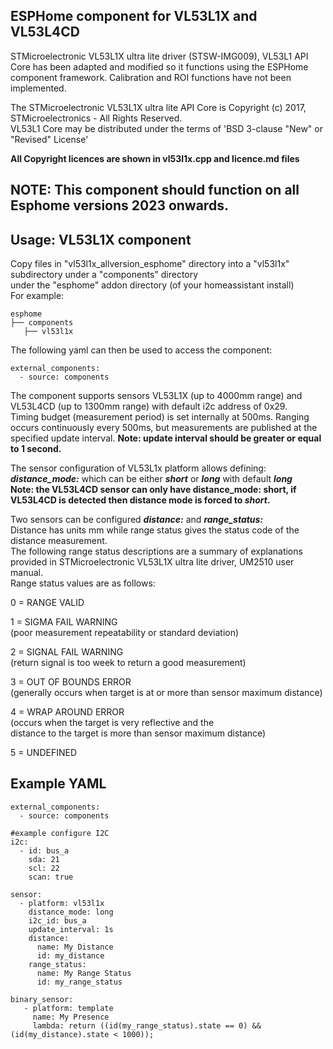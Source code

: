 
## ESPHome component for VL53L1X and VL53L4CD
STMicroelectronic VL53L1X ultra lite driver (STSW-IMG009), VL53L1 API Core
has been adapted and modified so it functions using the ESPHome component framework.
Calibration and ROI functions have not been implemented.<BR>

The STMicroelectronic VL53L1X ultra lite API Core is
Copyright (c) 2017, STMicroelectronics - All Rights Reserved.<BR>
VL53L1 Core may be distributed under the terms of 'BSD 3-clause "New" or "Revised" License'

**All Copyright licences are shown in vl53l1x.cpp and licence.md files**

## NOTE: This component should function on all Esphome versions 2023 onwards. 

## Usage: VL53L1X component
Copy files in "vl53l1x_allversion_esphome" directory into a "vl53l1x" subdirectory under a "components" directory<BR>
under the "esphome" addon directory (of your homeassistant install)<BR>
For example:
```
esphome
├── components
   ├── vl53l1x
```
The following yaml can then be used to access the component:
```
external_components:
  - source: components
```
The component supports sensors VL53L1X (up to 4000mm range) and VL53L4CD (up to 1300mm range) with default i2c address of 0x29.<BR>
Timing budget (measurement period) is set internally at 500ms. Ranging occurs continuously every 500ms, but measurements are published at the specified update interval. **Note: update interval should be greater or equal to 1 second.**<BR>

The sensor configuration of VL53L1x platform allows defining:<BR>
***distance_mode:*** which can be either ***short*** or ***long*** with default ***long***<BR>
**Note: the VL53L4CD sensor can only have distance_mode: short, if VL53L4CD is detected then distance mode is forced to ***short***.**<BR>

Two sensors can be configured ***distance:*** and ***range_status:***<BR>
Distance has units mm while range status gives the status code of the distance measurement.<BR>
The following range status descriptions are a summary of explanations provided in STMicroelectronic VL53L1X ultra lite driver, UM2510 user manual.<BR>
Range status values are as follows:<BR>

0 = RANGE VALID<BR>

1 = SIGMA FAIL WARNING<BR> 
(poor measurement repeatability or standard deviation)

2 = SIGNAL FAIL WARNING<BR> 
(return signal is too week to return a good measurement)

3 = OUT OF BOUNDS ERROR<BR> 
(generally occurs when target is at or more than sensor maximum distance)

4 = WRAP AROUND ERROR<BR> 
(occurs when the target is very reflective and the<BR> 
distance to the target is more than sensor maximum distance)<BR> 

5 = UNDEFINED<BR>

## Example YAML
```
external_components:
  - source: components

#example configure I2C
i2c:
  - id: bus_a 
    sda: 21
    scl: 22
    scan: true

sensor:
  - platform: vl53l1x
    distance_mode: long
    i2c_id: bus_a
    update_interval: 1s
    distance:
      name: My Distance
      id: my_distance
    range_status:
      name: My Range Status
      id: my_range_status

binary_sensor:
   - platform: template
     name: My Presence
     lambda: return ((id(my_range_status).state == 0) && (id(my_distance).state < 1000));
```